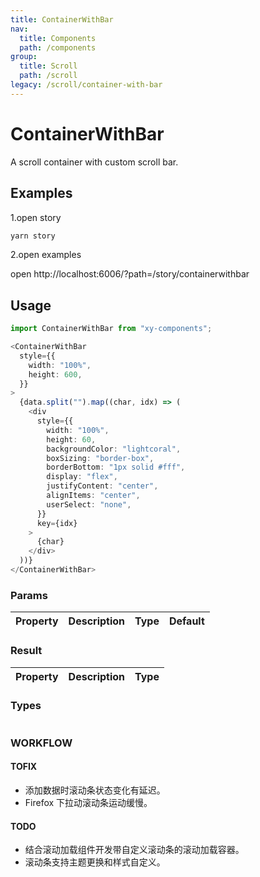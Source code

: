 ```yaml
---
title: ContainerWithBar
nav:
  title: Components
  path: /components
group:
  title: Scroll
  path: /scroll
legacy: /scroll/container-with-bar
---
```


# ContainerWithBar

A scroll container with custom scroll bar.

## Examples
1.open story

```bash
yarn story
```
2.open examples

open http://localhost:6006/?path=/story/containerwithbar

## Usage

```ts
import ContainerWithBar from "xy-components";

<ContainerWithBar
  style={{
    width: "100%",
    height: 600,
  }}
>
  {data.split("").map((char, idx) => (
    <div
      style={{
        width: "100%",
        height: 60,
        backgroundColor: "lightcoral",
        boxSizing: "border-box",
        borderBottom: "1px solid #fff",
        display: "flex",
        justifyContent: "center",
        alignItems: "center",
        userSelect: "none",
      }}
      key={idx}
    >
      {char}
    </div>
  ))}
</ContainerWithBar>
```

### Params

| Property | Description | Type | Default |
| -------- | ----------- | ---- | ------- |

### Result

| Property | Description | Type |
| -------- | ----------- | ---- |

### Types

```ts

```

### WORKFLOW

#### TOFIX

- 添加数据时滚动条状态变化有延迟。
- Firefox 下拉动滚动条运动缓慢。

#### TODO

- 结合滚动加载组件开发带自定义滚动条的滚动加载容器。
- 滚动条支持主题更换和样式自定义。
